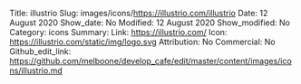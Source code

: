 Title: illustrio
Slug: images/icons/https://illustrio.com/illustrio
Date: 12 August 2020
Show_date: No
Modified: 12 August 2020
Show_modified: No
Category: icons
Summary:
Link: https://illustrio.com/
Icon: https://illustrio.com/static/img/logo.svg
Attribution: No
Commercial: No
Github_edit_link: https://github.com/melboone/develop_cafe/edit/master/content/images/icons/illustrio.md